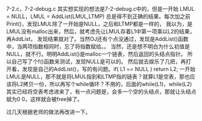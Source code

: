 7-2.c，7-2-debug.c
其实想实现的想法是7-2-debug.c中的，但是一开始 LMUL = NULL，LMUL = AddList(LMUL,LTMP)
总是得不到正确的结果。每次加之前Print()，发现LMUL除了一开始是NULL，之后和LTMP都是一样的，
我以为，是LMUL没有malloc出来，然后，就考虑先让LMUL存着L1中第一项乘以L2的结果，再AddList，
发现结果就对了。当然OJ还有个点没通过，发现是AddList()函数中，当两项指数相同时，忘了将指数赋给。。
当然，还是想不明白为什么初值是NULL，就不行。明明AddList()是malloc一个链表，然后返回的头结点指针。
所以自己写了个f()函数来测试，发现NULL是可以的。
然后就去娱乐了几把，再打开看，发现是自己的AddList()，写的有问题。if( L1 == NULL ) return L2; 一开始LMUL是NULL，那不就是将LMUL指到和LTMP指的链表？就算L1是空表，那也应该将L2拷贝一份，所以再写个while循环？不用的，后面的while(L1)，while(L2)其实已经将空表考虑进来了，有一点问题是，会多一个空的头结点，那就让头结点赋为0 0，这样就会被free掉了。

过几天根据老师的做法再改进一下。